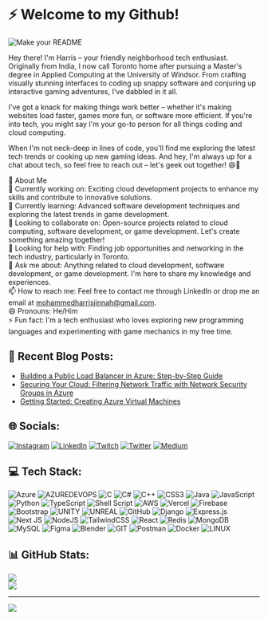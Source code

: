 # ⚡️ Welcome to my Github! 
![Make your README](https://github.com/mxharryx/mxharryx/assets/57700846/630700ce-be6d-4541-be47-aad926661812)


Hey there! I'm Harris – your friendly neighborhood tech enthusiast. Originally from India, I now call Toronto home after pursuing a Master's degree in Applied Computing at the University of Windsor. From crafting visually stunning interfaces to coding up snappy software and conjuring up interactive gaming adventures, I've dabbled in it all.

I've got a knack for making things work better – whether it's making websites load faster, games more fun, or software more efficient. If you're into tech, you might say I'm your go-to person for all things coding and cloud computing.

When I'm not neck-deep in lines of code, you'll find me exploring the latest tech trends or cooking up new gaming ideas. And hey, I'm always up for a chat about tech, so feel free to reach out – let's geek out together! 😄🚀

💫 About Me<br>
🔭 Currently working on: Exciting cloud development projects to enhance my skills and contribute to innovative solutions.<br>
🌱 Currently learning: Advanced software development techniques and exploring the latest trends in game development.<br>
👯 Looking to collaborate on: Open-source projects related to cloud computing, software development, or game development. Let's create something amazing together!<br>
🤔 Looking for help with: Finding job opportunities and networking in the tech industry, particularly in Toronto.<br>
💬 Ask me about: Anything related to cloud development, software development, or game development. I'm here to share my knowledge and experiences.<br>
📫 How to reach me: Feel free to contact me through LinkedIn or drop me an email at mohammedharrisjinnah@gmail.com.<br>
😄 Pronouns: He/Him<br>
⚡ Fun fact: I'm a tech enthusiast who loves exploring new programming languages and experimenting with game mechanics in my free time.<br>

## 📝 Recent Blog Posts: 
- [Building a Public Load Balancer in Azure: Step-by-Step Guide](https://medium.com/@mohammedharrisjinnah/building-a-public-load-balancer-in-azure-step-by-step-guide-7fc855fa639e) 
- [Securing Your Cloud: Filtering Network Traffic with Network Security Groups in Azure](https://medium.com/@mohammedharrisjinnah/securing-your-cloud-filtering-network-traffic-with-network-security-groups-in-azure-3b4ffe98e3e8)
- [Getting Started: Creating Azure Virtual Machines](https://medium.com/@mohammedharrisjinnah/getting-started-creating-azure-virtual-machines-d9241c6a3121)

## 🌐 Socials:
[![Instagram](https://img.shields.io/badge/Instagram-%23E4405F.svg?logo=Instagram&logoColor=white)](https://instagram.com/_harryyyy_____) [![LinkedIn](https://img.shields.io/badge/LinkedIn-%230077B5.svg?logo=linkedin&logoColor=white)](https://linkedin.com/in/mohammedharrisjinnah) [![Twitch](https://img.shields.io/badge/Twitch-%239146FF.svg?logo=Twitch&logoColor=white)](https://twitch.tv/catastrophicxponent) [![Twitter](https://img.shields.io/badge/Twitter-%231DA1F2.svg?logo=Twitter&logoColor=white)](https://twitter.com/mohammedharris_) [![Medium](https://img.shields.io/badge/Medium-12100E?logo=medium&logoColor=white)](https://medium.com/@mohammedharrisjinnah) 

## 💻 Tech Stack:
![Azure](https://img.shields.io/badge/azure-%230072C6.svg?style=for-the-badge&logo=microsoftazure&logoColor=white) ![AZUREDEVOPS](https://img.shields.io/badge/azuredevops-0078D7.svg?style=for-the-badge&logo=azuredevops&logoColor=white&color=%230078D7) ![C](https://img.shields.io/badge/c-%2300599C.svg?style=for-the-badge&logo=c&logoColor=white) ![C#](https://img.shields.io/badge/c%23-%23239120.svg?style=for-the-badge&logo=c-sharp&logoColor=white) ![C++](https://img.shields.io/badge/c++-%2300599C.svg?style=for-the-badge&logo=c%2B%2B&logoColor=white) ![CSS3](https://img.shields.io/badge/css3-%231572B6.svg?style=for-the-badge&logo=css3&logoColor=white) ![Java](https://img.shields.io/badge/java-%23ED8B00.svg?style=for-the-badge&logo=java&logoColor=white) ![JavaScript](https://img.shields.io/badge/javascript-%23323330.svg?style=for-the-badge&logo=javascript&logoColor=%23F7DF1E) ![Python](https://img.shields.io/badge/python-3670A0?style=for-the-badge&logo=python&logoColor=ffdd54) ![TypeScript](https://img.shields.io/badge/typescript-%23007ACC.svg?style=for-the-badge&logo=typescript&logoColor=white) ![Shell Script](https://img.shields.io/badge/shell_script-%23121011.svg?style=for-the-badge&logo=gnu-bash&logoColor=white) ![AWS](https://img.shields.io/badge/AWS-%23FF9900.svg?style=for-the-badge&logo=amazon-aws&logoColor=white) ![Vercel](https://img.shields.io/badge/vercel-%23000000.svg?style=for-the-badge&logo=vercel&logoColor=white) ![Firebase](https://img.shields.io/badge/firebase-%23039BE5.svg?style=for-the-badge&logo=firebase) ![Bootstrap](https://img.shields.io/badge/bootstrap-%23563D7C.svg?style=for-the-badge&logo=bootstrap&logoColor=white) ![UNITY](https://img.shields.io/badge/Unity-%2320232a.svg?style=for-the-badge&logo=unity&logoColor=white) ![UNREAL](https://img.shields.io/badge/unreal-%2320232a.svg?style=for-the-badge&logo=unreal-engine&logoColor=white) ![GitHub](https://img.shields.io/badge/GitHub-%23121011.svg?style=for-the-badge&logo=github&logoColor=white) ![Django](https://img.shields.io/badge/django-%23092E20.svg?style=for-the-badge&logo=django&logoColor=white) ![Express.js](https://img.shields.io/badge/express.js-%23404d59.svg?style=for-the-badge&logo=express&logoColor=%2361DAFB) ![Next JS](https://img.shields.io/badge/Next-black?style=for-the-badge&logo=next.js&logoColor=white) ![NodeJS](https://img.shields.io/badge/node.js-6DA55F?style=for-the-badge&logo=node.js&logoColor=white) ![TailwindCSS](https://img.shields.io/badge/tailwindcss-%2338B2AC.svg?style=for-the-badge&logo=tailwind-css&logoColor=white) ![React](https://img.shields.io/badge/react-%2320232a.svg?style=for-the-badge&logo=react&logoColor=%2361DAFB) ![Redis](https://img.shields.io/badge/redis-%23DD0031.svg?style=for-the-badge&logo=redis&logoColor=white) ![MongoDB](https://img.shields.io/badge/MongoDB-%234ea94b.svg?style=for-the-badge&logo=mongodb&logoColor=white) ![MySQL](https://img.shields.io/badge/mysql-%2300f.svg?style=for-the-badge&logo=mysql&logoColor=white) 	![Figma](https://img.shields.io/badge/figma-%23F24E1E.svg?style=for-the-badge&logo=figma&logoColor=white) ![Blender](https://img.shields.io/badge/blender-%23F5792A.svg?style=for-the-badge&logo=blender&logoColor=white) ![GIT](https://img.shields.io/badge/Git-fc6d26?style=for-the-badge&logo=git&logoColor=white) ![Postman](https://img.shields.io/badge/Postman-FF6C37?style=for-the-badge&logo=postman&logoColor=white) ![Docker](https://img.shields.io/badge/docker-%230db7ed.svg?style=for-the-badge&logo=docker&logoColor=white) ![LINUX](https://img.shields.io/badge/Linux-FCC624?style=for-the-badge&logo=linux&logoColor=black)
## 📊 GitHub Stats:
![](https://github-readme-streak-stats.herokuapp.com/?user=mxharryx&theme=dark&hide_border=false)<br/>
![](https://github-readme-stats.vercel.app/api/top-langs/?username=mxharryx&theme=dark&hide_border=false&include_all_commits=false&count_private=false&layout=compact)

----
[![](https://visitcount.itsvg.in/api?id=mxharryx&icon=0&color=1)](https://visitcount.itsvg.in)


<!--
**mxharryx/mxharryx** is a ✨ _special_ ✨ repository because its `README.md` (this file) appears on your GitHub profile.

Here are some ideas to get you started:

- 🔭 I’m currently working on ...
- 🌱 I’m currently learning ...
- 👯 I’m looking to collaborate on ...
- 🤔 I’m looking for help with ...
- 💬 Ask me about ...
- 📫 How to reach me: ...
- 😄 Pronouns: ...
- ⚡ Fun fact: ...
-->
